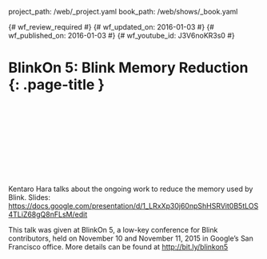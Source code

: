 project_path: /web/_project.yaml
book_path: /web/shows/_book.yaml

{# wf_review_required #}
{# wf_updated_on: 2016-01-03 #}
{# wf_published_on: 2016-01-03 #}
{# wf_youtube_id: J3V6noKR3s0 #}

# BlinkOn 5: Blink Memory Reduction {: .page-title }


<div class="video-wrapper">
  <iframe class="devsite-embedded-youtube-video" data-video-id="J3V6noKR3s0"
          data-autohide="1" data-showinfo="0" frameborder="0" allowfullscreen>
  </iframe>
</div>


Kentaro Hara talks about the ongoing work to reduce the memory used by Blink.
Slides: https://docs.google.com/presentation/d/1_LRxXp30j60npShHSRVit0B5tLOS4TLiZ68gQ8nFLsM/edit

This talk was given at BlinkOn 5, a low-key conference for Blink contributors, held on November 10 and November 11, 2015 in Google’s San Francisco office. More details can be found at http://bit.ly/blinkon5
